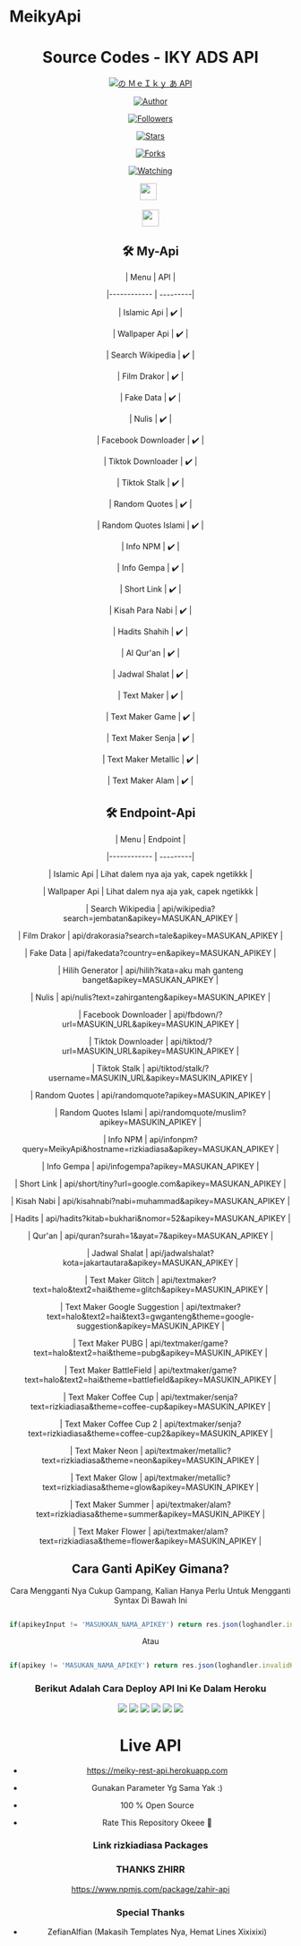# MeikyApi

<div align="center">

 

# Source Codes - IKY ADS API

<p align="center">

<a href="#"><img title="の ＭｅＩｋｙ あ API" src="https://img.shields.io/badge/rizkiadiasa Api-blue?colorA=%23ff0000&colorB=%23017e40&style=for-the-badge"></a>

</p>

<p align="center">

<a href="https://github.com/rizkiadiasa"><img title="Author" src="https://img.shields.io/badge/Author-rizkiadiasa-orange.svg?style=for-the-badge&logo=github"></a>

</p>

<p align="center">

<a href="https://github.com/rizkiadiasa/followers"><img title="Followers" src="https://img.shields.io/github/followers/rizkiadiasa?color=red&style=flat-square"></a>

<a href="https://github.com/rizkiadiasa/MeikyApi/stargazers/"><img title="Stars" src="https://img.shields.io/github/stars/rizkiadiasa/MeikyApi?color=blue&style=flat-square"></a>

<a href="https://github.com/rizkiadiasa/MeikyApi/network/members"><img title="Forks" src="https://img.shields.io/github/forks/rizkiadiasa/MeikyApi?color=red&style=flat-square"></a>

<a href="https://github.com/rizkiadiasa/MeikyApi/watchers"><img title="Watching" src="https://img.shields.io/github/watchers/rizkiadiasa/MeikyApi?label=Watchers&color=blue&style=flat-square"></a>

</p>

<p align='center'>

   <a href="https://wa.me/6283898698875"><img height="30" src="https://c.top4top.io/p_1837yybbf0.jpeg"></a>&nbsp;&nbsp;

   <a href="https://instagram.com/zhirr_ajalah"><img height="30" src="https://raw.githubusercontent.com/TobyG74/TobyG74/main/instagram.jpg"></a>

</P>

## 🛠️ My-Api

| Menu | API | 

|------------ | ---------|

| Islamic Api | ✔️ |

| Wallpaper Api | ✔️ |

| Search Wikipedia | ✔️ |

| Film Drakor | ✔️ |

| Fake Data | ✔️ |

| Nulis | ✔️ |

| Facebook Downloader | ✔️ |

| Tiktok Downloader | ✔️ |

| Tiktok Stalk | ✔️ |

| Random Quotes | ✔️ |

| Random Quotes Islami | ✔️ |

| Info NPM | ✔️ |

| Info Gempa | ✔️ |

| Short Link | ✔️ |

| Kisah Para Nabi | ✔️ |

| Hadits Shahih | ✔️ |

| Al Qur'an | ✔️ |

| Jadwal Shalat | ✔️ |

| Text Maker | ✔️ |

| Text Maker Game | ✔️ |

| Text Maker Senja | ✔️ |

| Text Maker Metallic | ✔️ |

| Text Maker Alam | ✔️ |

## 🛠️ Endpoint-Api

| Menu | Endpoint | 

|------------ | ---------|

| Islamic Api | Lihat dalem nya aja yak, capek ngetikkk |

| Wallpaper Api | Lihat dalem nya aja yak, capek ngetikkk |

| Search Wikipedia | api/wikipedia?search=jembatan&apikey=MASUKAN_APIKEY |

| Film Drakor | api/drakorasia?search=tale&apikey=MASUKAN_APIKEY |

| Fake Data | api/fakedata?country=en&apikey=MASUKAN_APIKEY |

| Hilih Generator | api/hilih?kata=aku mah ganteng banget&apikey=MASUKAN_APIKEY |

| Nulis | api/nulis?text=zahirganteng&apikey=MASUKIN_APIKEY |

| Facebook Downloader | api/fbdown/?url=MASUKIN_URL&apikey=MASUKIN_APIKEY |

| Tiktok Downloader | api/tiktod/?url=MASUKIN_URL&apikey=MASUKIN_APIKEY |

| Tiktok Stalk | api/tiktod/stalk/?username=MASUKIN_URL&apikey=MASUKIN_APIKEY |

| Random Quotes | api/randomquote?apikey=MASUKIN_APIKEY |

| Random Quotes Islami | api/randomquote/muslim?apikey=MASUKIN_APIKEY |

| Info NPM | api/infonpm?query=MeikyApi&hostname=rizkiadiasa&apikey=MASUKAN_APIKEY |

| Info Gempa | api/infogempa?apikey=MASUKAN_APIKEY |

| Short Link | api/short/tiny?url=google.com&apikey=MASUKAN_APIKEY |

| Kisah Nabi | api/kisahnabi?nabi=muhammad&apikey=MASUKAN_APIKEY |

| Hadits | api/hadits?kitab=bukhari&nomor=52&apikey=MASUKAN_APIKEY |

| Qur'an | api/quran?surah=1&ayat=7&apikey=MASUKAN_APIKEY |

| Jadwal Shalat | api/jadwalshalat?kota=jakartautara&apikey=MASUKAN_APIKEY |

| Text Maker Glitch | api/textmaker?text=halo&text2=hai&theme=glitch&apikey=MASUKIN_APIKEY |

| Text Maker Google Suggestion | api/textmaker?text=halo&text2=hai&text3=gwganteng&theme=google-suggestion&apikey=MASUKIN_APIKEY |

| Text Maker PUBG | api/textmaker/game?text=halo&text2=hai&theme=pubg&apikey=MASUKIN_APIKEY |

| Text Maker BattleField | api/textmaker/game?text=halo&text2=hai&theme=battlefield&apikey=MASUKIN_APIKEY |

| Text Maker Coffee Cup | api/textmaker/senja?text=rizkiadiasa&theme=coffee-cup&apikey=MASUKIN_APIKEY |

| Text Maker Coffee Cup 2 | api/textmaker/senja?text=rizkiadiasa&theme=coffee-cup2&apikey=MASUKIN_APIKEY |

| Text Maker Neon | api/textmaker/metallic?text=rizkiadiasa&theme=neon&apikey=MASUKIN_APIKEY |

| Text Maker Glow | api/textmaker/metallic?text=rizkiadiasa&theme=glow&apikey=MASUKIN_APIKEY |

| Text Maker Summer | api/textmaker/alam?text=rizkiadiasa&theme=summer&apikey=MASUKIN_APIKEY |

| Text Maker Flower | api/textmaker/alam?text=rizkiadiasa&theme=flower&apikey=MASUKIN_APIKEY |

## Cara Ganti ApiKey Gimana?

Cara Mengganti Nya Cukup Gampang, Kalian Hanya Perlu Untuk Mengganti Syntax Di Bawah Ini

```js

if(apikeyInput != 'MASUKKAN_NAMA_APIKEY') return res.json(loghandler.invalidKey)

```

Atau

```js

if(apikey != 'MASUKAN_NAMA_APIKEY') return res.json(loghandler.invalidKey)

```

### Berikut Adalah Cara Deploy API Ini Ke Dalam Heroku

<p align="center">

<img src="https://raw.githubusercontent.com/rizkiadiasa/My-SQL-Results/main/tutor/heroku/Screenshot_2021-02-23-17-47-56-969_com.android.chrome.png"/>

<img src="https://raw.githubusercontent.com/rizkiadiasa/My-SQL-Results/main/tutor/heroku/Screenshot_2021-02-23-17-48-56-435_com.android.chrome.png"/>

<img src="https://raw.githubusercontent.com/rizkiadiasa/My-SQL-Results/main/tutor/heroku/Screenshot_2021-02-23-17-49-37-427_com.android.chrome.png"/>

<img src="https://raw.githubusercontent.com/rizkiadiasa/My-SQL-Results/main/tutor/heroku/Screenshot_2021-02-23-17-51-08-627_com.android.chrome.png"/>

<img src="https://raw.githubusercontent.com/rizkiadiasa/My-SQL-Results/main/tutor/heroku/Screenshot_2021-02-23-17-51-35-141_com.android.chrome.png"/>

<img src="https://raw.githubusercontent.com/rizkiadiasa/My-SQL-Results/main/tutor/heroku/Screenshot_2021-02-23-17-52-12-691_com.android.chrome.png"/>

</p>

# Live API

* https://meiky-rest-api.herokuapp.com

- Gunakan Parameter Yg Sama Yak :)

- 100 % Open Source

- Rate This Repository Okeee 🎉

### Link rizkiadiasa Packages

### THANKS ZHIRR

https://www.npmjs.com/package/zahir-api

### Special Thanks

- ZefianAlfian (Makasih Templates Nya, Hemat Lines Xixixixi)
